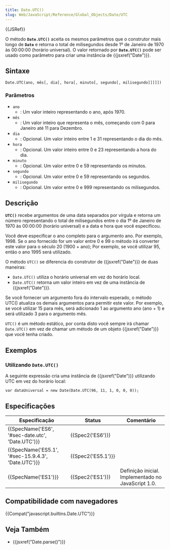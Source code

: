 ```yaml
---
title: Date.UTC()
slug: Web/JavaScript/Reference/Global_Objects/Date/UTC
---
```


{{JSRef}}

O método **`Date.UTC()`** aceita os mesmos parâmetros que o construtor mais longo de **`Date`** e retorna o total de milisegundos desde 1º de Janeiro de 1970 às 00:00:00 (horário universal). O valor retornado por **`Date.UTC()`** pode ser usado como parâmetro para criar uma instância de {{jsxref("Date")}}.

## Sintaxe

```
Date.UTC(ano, mês[, dia[, hora[, minuto[, segundo[, milisegundo]]]]])
```

### Parâmetros

- `ano`
  - : Um valor inteiro representando o ano, após 1970.
- `mês`
  - : Um valor inteiro que representa o mês, começando com 0 para Janeiro até 11 para Dezembro.
- `dia`
  - : Opcional. Um valor inteiro entre 1 e 31 representando o dia do mês.
- `hora`
  - : Opcional. Um valor inteiro entre 0 e 23 representando a hora do dia.
- `minuto`
  - : Opcional. Um valor entre 0 e 59 representando os minutos.
- `segundo`
  - : Opcional. Um valor entre 0 e 59 representando os segundos.
- `milisegundo`
  - : Opcional. Um valor entre 0 e 999 representando os milisegundos.

## Descrição

**`UTC()`** recebe argumentos de uma data separados por vírgula e retorna um número representando o total de milisegundos entre o dia 1º de Janeiro de 1970 às 00:00:00 (horário universal) e a data e hora que você especificou.

Você deve especificar o ano completo para o argumento ano. Por exemplo, 1998. Se o ano fornecido for um valor entre 0 e 99 o método irá converter este valor para o século 20 (1900 + ano); Por exemplo, se você utilizar 95, então o ano 1995 será utilizado.

O método `UTC()` se diferencia do construtor de {{jsxref("Date")}} de duas maneiras:

- `Date.UTC()` utiliza o horário universal em vez do horário local.
- `Date.UTC()` retorna um valor inteiro em vez de uma instância de {{jsxref("Date")}}.

Se você fornecer um argumento fora do intervalo esperado, o método UTC() atualiza os demais argumentos para permitir este valor. Por exemplo, se você utilizar 15 para mês, será adicionado 1 ao argumento ano (ano + 1) e será utilizado 3 para o argumento mês.

`UTC()` é um método estático, por conta disto você sempre irá chamar `Date.UTC()` em vez de chamar um método de um objeto {{jsxref("Date")}} que você tenha criado.

## Exemplos

### Utilizando `Date.UTC()`

A seguinte expressão cria uma instância de {{jsxref("Date")}} utilizando UTC em vez do horário local:

```
var dataUniversal = new Date(Date.UTC(96, 11, 1, 0, 0, 0));
```

## Especificações

| Especificação                                      | Status             | Comentário                                         |
| -------------------------------------------------- | ------------------ | -------------------------------------------------- |
| {{SpecName('ES6', '#sec-date.utc', 'Date.UTC')}}   | {{Spec2('ES6')}}   |                                                    |
| {{SpecName('ES5.1', '#sec-15.9.4.3', 'Date.UTC')}} | {{Spec2('ES5.1')}} |                                                    |
| {{SpecName('ES1')}}                                | {{Spec2('ES1')}}   | Definição inicial. Implementado no JavaScript 1.0. |

## Compatibilidade com navegadores

{{Compat("javascript.builtins.Date.UTC")}}

## Veja Também

- {{jsxref("Date.parse()")}}
